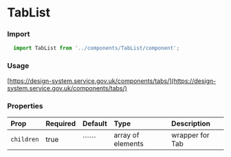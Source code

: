 TabList
==========

### Import
```js
  import TabList from '../components/TabList/component';
```
<!-- STORY -->

### Usage

[https://design-system.service.gov.uk/components/tabs/](https://design-system.service.gov.uk/components/tabs/)

### Properties
Prop | Required | Default | Type | Description
:--- | :------- | :------ | :--- | :----------
`children` | true | `````` | array of elements | wrapper for Tab